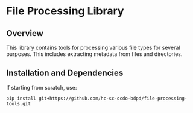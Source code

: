 # File Processing Library

## Overview

This library contains tools for processing various file types for several purposes. This includes extracting metadata from files and directories.

## Installation and Dependencies

If starting from scratch, use:

```
pip install git+https://github.com/hc-sc-ocdo-bdpd/file-processing-tools.git
```
<!-- 
Additionally, this project uses tesseract for OCR. This must be installed at: `C:/Users/USERNAME/AppData/Local/Programs/Tesseract-OCR/tesseract.exe`. See https://github.com/UB-Mannheim/tesseract/wiki.

This project also uses ffmpeg for audio/video file transcripting. You can install it via PowerShell using the following steps: 
1. Install scoop: `iwr -useb get.scoop.sh | iex` 
2. Install ffmpeg: `scoop install ffmpeg`
3. It may be necessary to restart the IDE and computer after these installs have been completed -->
